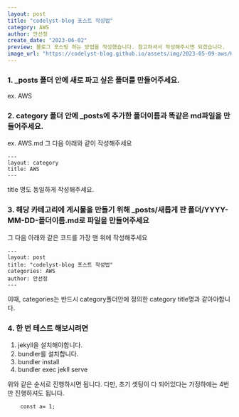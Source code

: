 ```yaml
---
layout: post
title: "codelyst-blog 포스트 작성법"
category: AWS
author: 안선정
create_date: "2023-06-02"
preview: 블로그 포스팅 하는 방법을 작성했습니다. 참고하셔서 작성해주시면 되겠습니다.
image_url: "https://codelyst-blog.github.io/assets/img/2023-05-09-aws/KakaoTalk_20230511_180502831.jpg"
---
```


### 1. \_posts 폴더 안에 새로 파고 싶은 폴더를 만들어주세요.

ex. AWS

### 2. category 폴더 안에 \_posts에 추가한 폴더이름과 똑같은 md파일을 만들어주세요.

ex. AWS.md
그 다음 아래와 같이 작성해주세요

```
---
layout: category
title: AWS
---
```

title 명도 동일하게 작성해주세요.

### 3. 해당 카테고리에 게시물을 만들기 위해 \_posts/새롭게 판 폴더/YYYY-MM-DD-폴더이름.md로 파일을 만들어주세요

그 다음 아래와 같은 코드를 가장 맨 위에 작성해주세요

```
---
layout: post
title: "codelyst-blog 포스트 작성법"
categories: AWS
author: 안선정
---
```

이때, categories는 반드시 category폴더안에 정의한 category title명과 같아야합니다.

### 4. 한 번 테스트 해보시려면

1. jekyll을 설치해야합니다.
2. bundler를 설치합니다.
3. bundler install
4. bundler exec jekll serve

위와 같은 순서로 진행하시면 됩니다. 다만, 초기 셋팅이 다 되어있다는 가정하에는 4번만 진행하셔도 됩니다.

```
    const a= 1;
```
